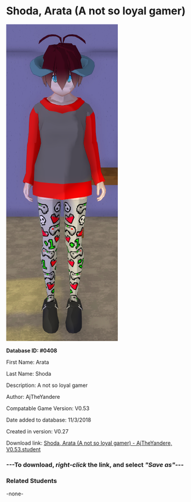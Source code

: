 # Shoda, Arata (A not so loyal gamer)

<img src="../../Files/Images/Shoda, Arata (A not so loyal gamer).png" title="Shoda, Arata (A not so loyal gamer) - AjTheYandere, V0.53">

**Database ID: #0408**

First Name: Arata

Last Name: Shoda

Description: A not so loyal gamer

Author: AjTheYandere

Compatable Game Version: V0.53

Date added to database: 11/3/2018

Created in version: V0.27

Download link: <a href="https://raw.githubusercontent.com/Arbiter1223/Daigaku-Gurashi-Custom-Students/master/Files/Student%20Files/Shoda%2C%20Arata%20(A%20not%20so%20loyal%20gamer)%20-%20AjTheYandere%2C%20V0.53.student">Shoda, Arata (A not so loyal gamer) - AjTheYandere, V0.53.student</a>

### ---**To download, _right-click_ the link, and select _"Save as"_**---

### Related Students

-none-
